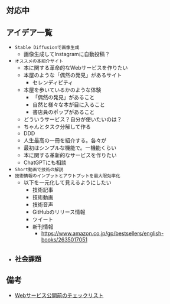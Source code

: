 ## 対応中

## アイデア一覧

- `Stable Diffusionで画像生成`
  - 画像生成してInstagramに自動投稿？
- `オススメの本紹介サイト`
  - 本に関する革命的なWebサービスを作りたい
  - 本屋のような「偶然の発見」があるサイト
    - セレンディピティ
  - 本屋を歩いているかのような体験
    - 「偶然の発見」があること
    - 自然と様々な本が目に入ること
    - 書店員のポップがあること
  - どういうサービス？自分が使いたいのは？
  - ちゃんとタスク分解して作る
  - DDD
  - 人生最高の一冊を紹介する。各々が
  - 最初はシンプルな機能で。一機能くらい
  - 本に関する革新的なサービスを作りたい
  - ChatGPTにも相談
- `Short動画で技術の解説`
- `技術情報のインプットとアウトプットを最大限効率化`
  - 以下を一元化して見えるようにしたい
    - 技術記事
    - 技術動画
    - 技術音声
    - GitHubのリリース情報
    - ツイート
    - 新刊情報
      - https://www.amazon.co.jp/gp/bestsellers/english-books/2635017051
- `社会課題`
  -  

## 備考

- [Webサービス公開前のチェックリスト](https://zenn.dev/catnose99/articles/547cbf57e5ad28)
